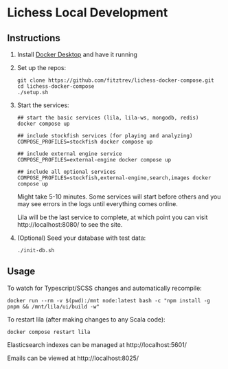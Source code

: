 # Lichess Local Development

## Instructions

1. Install [Docker Desktop](https://www.docker.com/products/docker-desktop/) and have it running

1. Set up the repos:

    ```
    git clone https://github.com/fitztrev/lichess-docker-compose.git
    cd lichess-docker-compose
    ./setup.sh
    ```

1. Start the services:

    ```
    ## start the basic services (lila, lila-ws, mongodb, redis)
    docker compose up

    ## include stockfish services (for playing and analyzing)
    COMPOSE_PROFILES=stockfish docker compose up

    ## include external engine service
    COMPOSE_PROFILES=external-engine docker compose up

    ## include all optional services
    COMPOSE_PROFILES=stockfish,external-engine,search,images docker compose up
    ```

    Might take 5-10 minutes. Some services will start before others and you may see errors in the logs until everything comes online.

    Lila will be the last service to complete, at which point you can visit http://localhost:8080/ to see the site.

1. (Optional) Seed your database with test data:

    ```
    ./init-db.sh
    ```

## Usage

To watch for Typescript/SCSS changes and automatically recompile:

```
docker run --rm -v $(pwd):/mnt node:latest bash -c "npm install -g pnpm && /mnt/lila/ui/build -w"
```

To restart lila (after making changes to any Scala code):

```
docker compose restart lila
```

Elasticsearch indexes can be managed at http://localhost:5601/

Emails can be viewed at http://localhost:8025/
